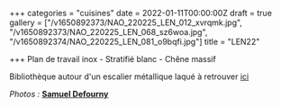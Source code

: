 +++
categories = "cuisines"
date = 2022-01-11T00:00:00Z
draft = true
gallery = ["/v1650892373/NAO_220225_LEN_012_xvrqmk.jpg", "/v1650892373/NAO_220225_LEN_068_sz6woa.jpg", "/v1650892374/NAO_220225_LEN_081_o9bqfi.jpg"]
title = "LEN22"

+++
Plan de travail inox - Stratifié blanc - Chêne massif

Bibliothèque autour d'un escalier métallique laqué à retrouver [ici]()

_Photos :_ [**Samuel Defourny**](https://www.smdf.be/)